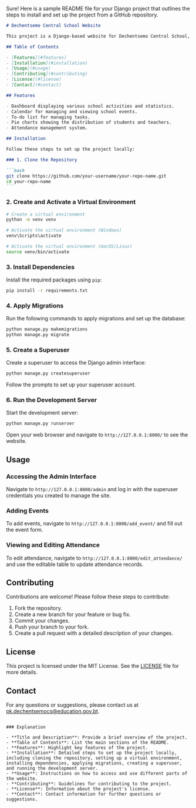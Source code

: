 Sure! Here is a sample README file for your Django project that outlines the steps to install and set up the project from a GitHub repository.

````markdown
# Dechentsemo Central School Website

This project is a Django-based website for Dechentsemo Central School, featuring a dashboard, calendar, to-do list, pie charts, and attendance management.

## Table of Contents

- [Features](#features)
- [Installation](#installation)
- [Usage](#usage)
- [Contributing](#contributing)
- [License](#license)
- [Contact](#contact)

## Features

- Dashboard displaying various school activities and statistics.
- Calendar for managing and viewing school events.
- To-do list for managing tasks.
- Pie charts showing the distribution of students and teachers.
- Attendance management system.

## Installation

Follow these steps to set up the project locally:

### 1. Clone the Repository

```bash
git clone https://github.com/your-username/your-repo-name.git
cd your-repo-name
```
````

### 2. Create and Activate a Virtual Environment

```bash
# Create a virtual environment
python -m venv venv

# Activate the virtual environment (Windows)
venv\Scripts\activate

# Activate the virtual environment (macOS/Linux)
source venv/bin/activate
```

### 3. Install Dependencies

Install the required packages using `pip`:

```bash
pip install -r requirements.txt
```

### 4. Apply Migrations

Run the following commands to apply migrations and set up the database:

```bash
python manage.py makemigrations
python manage.py migrate
```

### 5. Create a Superuser

Create a superuser to access the Django admin interface:

```bash
python manage.py createsuperuser
```

Follow the prompts to set up your superuser account.

### 6. Run the Development Server

Start the development server:

```bash
python manage.py runserver
```

Open your web browser and navigate to `http://127.0.0.1:8000/` to see the website.

## Usage

### Accessing the Admin Interface

Navigate to `http://127.0.0.1:8000/admin` and log in with the superuser credentials you created to manage the site.

### Adding Events

To add events, navigate to `http://127.0.0.1:8000/add_event/` and fill out the event form.

### Viewing and Editing Attendance

To edit attendance, navigate to `http://127.0.0.1:8000/edit_attendance/` and use the editable table to update attendance records.

## Contributing

Contributions are welcome! Please follow these steps to contribute:

1. Fork the repository.
2. Create a new branch for your feature or bug fix.
3. Commit your changes.
4. Push your branch to your fork.
5. Create a pull request with a detailed description of your changes.

## License

This project is licensed under the MIT License. See the [LICENSE](LICENSE) file for more details.

## Contact

For any questions or suggestions, please contact us at [pk.dechentsemocs@education.gov.bt](mailto:pk.dechentsemocs@education.gov.bt).

```

### Explanation

- **Title and Description**: Provide a brief overview of the project.
- **Table of Contents**: List the main sections of the README.
- **Features**: Highlight key features of the project.
- **Installation**: Detailed steps to set up the project locally, including cloning the repository, setting up a virtual environment, installing dependencies, applying migrations, creating a superuser, and running the development server.
- **Usage**: Instructions on how to access and use different parts of the website.
- **Contributing**: Guidelines for contributing to the project.
- **License**: Information about the project's license.
- **Contact**: Contact information for further questions or suggestions.
```
